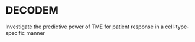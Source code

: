 # DECODEM
Investigate the predictive power of TME for patient response in a cell-type-specific manner
